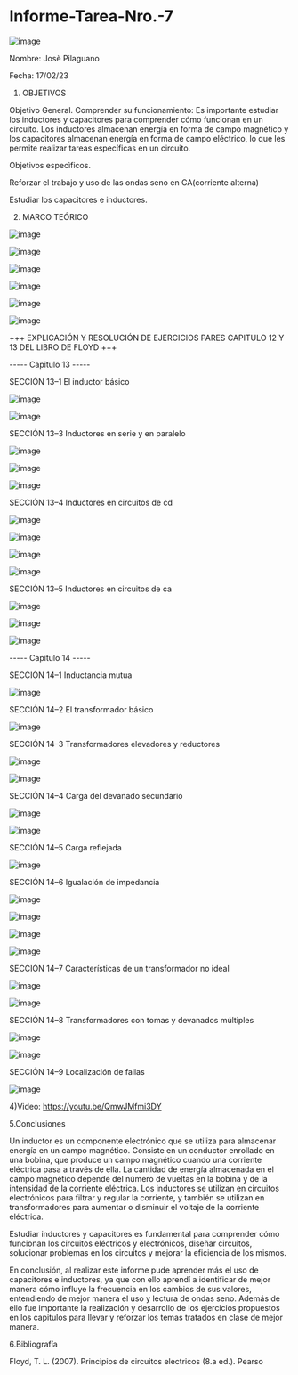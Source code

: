 # Informe-Tarea-Nro.-7

![image](https://user-images.githubusercontent.com/116677175/219978354-2e30ad87-0c08-4e89-a94f-fb607c30813b.png)

Nombre: Josè Pilaguano

Fecha: 17/02/23

1. OBJETIVOS

Objetivo General.
Comprender su funcionamiento: Es importante estudiar los inductores y capacitores para comprender cómo funcionan en un circuito. Los inductores almacenan energía en forma de campo magnético y los capacitores almacenan energía en forma de campo eléctrico, lo que les permite realizar tareas específicas en un circuito.

Objetivos especìficos.

Reforzar el trabajo y uso de las ondas seno en CA(corriente alterna)

Estudiar los capacitores e inductores.

2. MARCO TEÓRICO

![image](https://user-images.githubusercontent.com/116677175/219978469-8b023efd-33e9-4c27-8d28-1db56853c1be.png)

![image](https://user-images.githubusercontent.com/116677175/219978479-896c776b-f55b-4af2-bfad-03ba4c1c272b.png)

![image](https://user-images.githubusercontent.com/116677175/219978495-7fd6570a-c291-4d9b-b50c-cad3350c17fd.png)

![image](https://user-images.githubusercontent.com/116677175/219978510-8d40e1fd-4917-40ea-a194-19a3c8474571.png)

![image](https://user-images.githubusercontent.com/116677175/219978531-275d1322-4d63-443a-b983-38415e135a29.png)

![image](https://user-images.githubusercontent.com/116677175/219978556-de10e2a0-d44f-45e6-98bf-fdf643a4aadf.png)

+++ EXPLICACIÓN Y RESOLUCIÓN DE EJERCICIOS PARES CAPITULO 12 Y 13 DEL LIBRO DE FLOYD +++

----- Capitulo 13 -----

SECCIÓN 13–1 El inductor básico

![image](https://user-images.githubusercontent.com/116677175/219978881-59e3c18b-1315-4cfe-b6ea-37a5019da1e9.png)

![image](https://user-images.githubusercontent.com/116677175/219978891-bd32a217-136e-4bda-9c4f-911ebfad7854.png)

SECCIÓN 13–3 Inductores en serie y en paralelo

![image](https://user-images.githubusercontent.com/116677175/219978938-0c8a9081-b737-4892-9429-faa34e46e4e4.png)

![image](https://user-images.githubusercontent.com/116677175/219978987-bcc0ab75-507f-4014-aa4a-8233635dbcc4.png)

![image](https://user-images.githubusercontent.com/116677175/219979013-467d3b7f-b00e-4440-90d5-0d93fba163ab.png)

SECCIÓN 13–4 Inductores en circuitos de cd

![image](https://user-images.githubusercontent.com/116677175/219979034-5d4a5747-b8bf-4cc0-ae75-46a4a5c3d88e.png)

![image](https://user-images.githubusercontent.com/116677175/219979070-b03f9de5-4b52-4291-ac7a-5b5b2611fe60.png)

![image](https://user-images.githubusercontent.com/116677175/219979092-7d37ffdd-5dea-40d3-b4c7-c9571c6d7974.png)

![image](https://user-images.githubusercontent.com/116677175/219979152-379667d9-10d4-41b3-ad7d-d6be4dc428d6.png)

SECCIÓN 13–5 Inductores en circuitos de ca

![image](https://user-images.githubusercontent.com/116677175/219979245-725a1193-9679-4cfb-b9d5-771e9141b646.png)

![image](https://user-images.githubusercontent.com/116677175/219979261-e06ee219-c329-4916-b28c-74f0fd31a109.png)

![image](https://user-images.githubusercontent.com/116677175/219979271-d79977a8-eeac-441f-943c-42c42bf75dc9.png)

----- Capitulo 14 -----

SECCIÓN 14–1 Inductancia mutua

![image](https://user-images.githubusercontent.com/116677175/219979357-b685d92e-bead-455f-a277-e350f2a65855.png)

SECCIÓN 14–2 El transformador básico

![image](https://user-images.githubusercontent.com/116677175/219979390-fd4f307c-16a9-42bb-b94b-547b7e5770c9.png)

SECCIÓN 14–3 Transformadores elevadores y reductores

![image](https://user-images.githubusercontent.com/116677175/219979427-c5a94671-adef-4a91-a991-63fc4be6fc29.png)

![image](https://user-images.githubusercontent.com/116677175/219979450-5c577ba2-2571-4e24-82b1-c38ae4788df8.png)

SECCIÓN 14–4 Carga del devanado secundario

![image](https://user-images.githubusercontent.com/116677175/219979467-6e690eb2-d5c1-4abd-b565-e3c3095bdffb.png)

![image](https://user-images.githubusercontent.com/116677175/219979515-b7dda876-be89-49ad-9d7e-f16b52b97988.png)

SECCIÓN 14–5 Carga reflejada

![image](https://user-images.githubusercontent.com/116677175/219979565-0e138ddd-6004-4f17-ad3b-9e4fdfecee84.png)

SECCIÓN 14–6 Igualación de impedancia

![image](https://user-images.githubusercontent.com/116677175/219979605-15b333ff-a5c0-4a88-8ddc-2fa5a07f9f66.png)

![image](https://user-images.githubusercontent.com/116677175/219979645-2b0d5934-25ac-4456-9972-cdf0a9aa6d1e.png)

![image](https://user-images.githubusercontent.com/116677175/219979670-480e5ab8-30bd-4e75-8bc1-298de6de859f.png)

![image](https://user-images.githubusercontent.com/116677175/219979688-3505fbbd-bea0-4ff6-91cc-6766205295ed.png)

SECCIÓN 14–7 Características de un transformador no ideal

![image](https://user-images.githubusercontent.com/116677175/219979712-50ce9558-e0fc-406c-82d2-68de80b5dfa6.png)

![image](https://user-images.githubusercontent.com/116677175/219979735-695865a0-afae-472d-80e8-f75b3db60b34.png)

SECCIÓN 14–8 Transformadores con tomas y devanados múltiples

![image](https://user-images.githubusercontent.com/116677175/219979773-2201bd25-0e0f-4bd8-bb97-0373ca5ced21.png)

![image](https://user-images.githubusercontent.com/116677175/219979789-363ff9c8-8308-402e-8fd3-4d5e0a152503.png)

SECCIÓN 14–9 Localización de fallas

![image](https://user-images.githubusercontent.com/116677175/219979820-5e963962-e49f-4909-8a84-cebf0197b89a.png)

4)Video: https://youtu.be/QmwJMfmi3DY 

5.Conclusiones

Un inductor es un componente electrónico que se utiliza para almacenar energía en un campo magnético. Consiste en un conductor enrollado en una bobina, que produce un campo magnético cuando una corriente eléctrica pasa a través de ella. La cantidad de energía almacenada en el campo magnético depende del número de vueltas en la bobina y de la intensidad de la corriente eléctrica. Los inductores se utilizan en circuitos electrónicos para filtrar y regular la corriente, y también se utilizan en transformadores para aumentar o disminuir el voltaje de la corriente eléctrica.

Estudiar inductores y capacitores es fundamental para comprender cómo funcionan los circuitos eléctricos y electrónicos, diseñar circuitos, solucionar problemas en los circuitos y mejorar la eficiencia de los mismos.

En conclusión, al realizar este informe pude aprender más el uso de capacitores e inductores, ya que con ello aprendí a identificar de mejor manera cómo influye la frecuencia en los cambios de sus valores, entendiendo de mejor manera el uso y lectura de ondas seno. Además de ello fue importante la realización y desarrollo de los ejercicios propuestos en los capitulos para llevar y reforzar los temas tratados en clase de mejor manera.

6.Bibliografía 

Floyd, T. L. (2007). Principios de circuitos electricos (8.a ed.). Pearso






